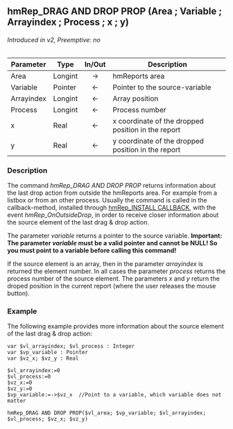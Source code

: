 ## hmRep_DRAG AND DROP PROP (Area ; Variable ; Arrayindex ; Process ; x ; y)
###### Introduced in v2, Preemptive: no

|Parameter|Type|In/Out|Description
|---|---|:---:|---
|Area|Longint|→|hmReports area
|Variable|Pointer|←|Pointer to the source-variable
|Arrayindex|Longint|←|Array position
|Process|Longint|←|Process number
|x|Real|←|x coordinate of the dropped position in the report
|y|Real|←|y coordinate of the dropped position in the report

### Description
The command *hmRep_DRAG AND DROP PROP* returns information about the last drop action from outside the hmReports area. For example from a listbox or from an other process. Usually the command is called in the callback-method, installed through [hmRep_INSTALL CALLBACK](hmRep_InstallCallback.md), with the event *hmRep_OnOutsideDrop*, in order to receive closer information about the source element of the last drag & drop action.

The parameter *variable* returns a pointer to the source variable.
**Important: The parameter *variable* must be a valid pointer and cannot be NULL! So you must point to a variable before calling this command!**

If the source element is an array, then in the parameter *arrayindex* is returned the element number. In all cases the parameter *process* returns the process number of the source element. The parameters *x* and *y* return the droped position in the current report (where the user releases the mouse button).

### Example
The following example provides more information about the source element of the last drag & drop action:

```4d
var $vl_arrayindex; $vl_process : Integer
var $vp_variable : Pointer
var $vz_x; $vz_y : Real

$vl_arrayindex:=0
$vl_process:=0
$vz_x:=0
$vz_y:=0
$vp_variable:=->$vz_x  //Point to a variable, which variable does not matter

hmRep_DRAG AND DROP PROP($vl_area; $vp_variable; $vl_arrayindex; $vl_process; $vz_x; $vz_y)
 ```
